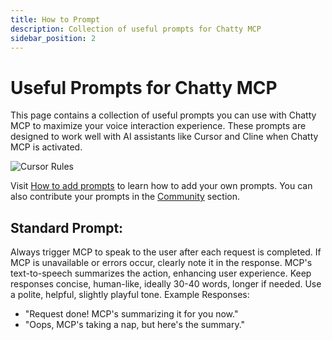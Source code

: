 ```yaml
---
title: How to Prompt
description: Collection of useful prompts for Chatty MCP
sidebar_position: 2
---
```


# Useful Prompts for Chatty MCP

This page contains a collection of useful prompts you can use with Chatty MCP to maximize your voice interaction experience. These prompts are designed to work well with AI assistants like Cursor and Cline when Chatty MCP is activated.

![Cursor Rules](/img/cursor_rules.png)

Visit [How to add prompts](/docs/prompt) to learn how to add your own prompts. You can also contribute your prompts in the [Community](/community) section.

## Standard Prompt:

Always trigger MCP to speak to the user after each request is completed. If MCP is unavailable or errors occur, clearly note it in the response. MCP's text-to-speech summarizes the action, enhancing user experience. Keep responses concise, human-like, ideally 30-40 words, longer if needed. Use a polite, helpful, slightly playful tone.
Example Responses: 
- "Request done! MCP's summarizing it for you now."
- "Oops, MCP's taking a nap, but here's the summary."

